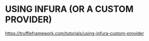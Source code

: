 # USING INFURA (OR A CUSTOM PROVIDER)
https://truffleframework.com/tutorials/using-infura-custom-provider

